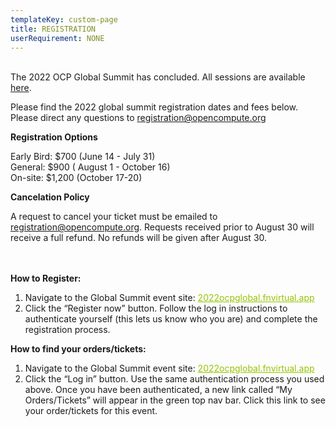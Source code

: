 ```yaml
---
templateKey: custom-page
title: REGISTRATION
userRequirement: NONE
---
```

<BR>The 2022 OCP Global Summit has concluded. All sessions are available[ here](https://www.opencompute.org/events/past-events/2022-ocp-global-summit). 

Please find the 2022 global summit registration dates and fees below. Please direct any questions to <a href="mailto:registration@opencompute.org" target="_blank" style="color:#94C400">registration@opencompute.org</a>

**Registration Options**

Early Bird: $700 (June 14 - July 31)\
General: $900 ( August 1 - October 16)\
On-site: $1,200 (October 17-20)

**Cancelation Policy**

A request to cancel your ticket must be emailed to <a href="mailto:registration@opencompute.org" target="_blank" style="color:#94C400">registration@opencompute.org</a>[](mailto:registration@opencompute.org). Requests received prior to August 30 will receive a full refund. No refunds will be given after August 30.

<br><br>**How to Register:**

1. Navigate to the Global Summit event site: <a href="https://2022ocpglobal.fnvirtual.app" target="_blank" style="color:#94C400">2022ocpglobal.fnvirtual.app</a>
2. Click the “Register now” button. Follow the log in instructions to authenticate yourself (this lets us know who you are) and complete the registration process. 

**How to find your orders/tickets:**

1. Navigate to the Global Summit event site: <a href="https://2022ocpglobal.fnvirtual.app" target="_blank" style="color:#94C400">2022ocpglobal.fnvirtual.app</a>
2. Click the “Log in” button. Use the same authentication process you used above. Once you have been authenticated, a new link called “My Orders/Tickets” will appear in the green top nav bar. Click this link to see your order/tickets for this event.